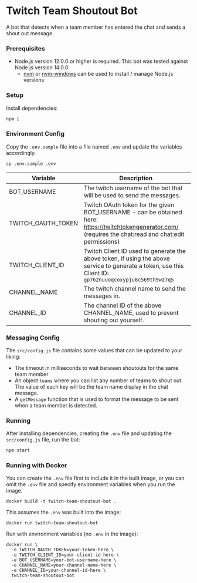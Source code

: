 # Twitch Team Shoutout Bot

A bot that detects when a team member has entered the chat and sends a shout out message.

### Prerequisites

* Node.js version 12.0.0 or higher is required. This bot was tested against Node.js version 14.0.0
  * [nvm](https://github.com/nvm-sh/nvm) or [nvm-windows](https://github.com/coreybutler/nvm-windows) can be used to install / manage Node.js versions

### Setup

Install dependencies:

```sh
npm i
```

### Environment Config

Copy the `.env.sample` file into a file named `.env` and update the variables accordingly.

```sh
cp .env.sample .env
```

Variable | Description
--- | ---
BOT_USERNAME | The twitch username of the bot that will be used to send the messages.
TWITCH_OAUTH_TOKEN | Twitch OAuth token for the given BOT_USERNAME - can be obtained here: https://twitchtokengenerator.com/ (requires the chat:read and chat:edit permissions)
TWITCH_CLIENT_ID | Twitch Client ID used to generate the above token, if using the above service to generate a token, use this Client ID: `gp762nuuoqcoxypju8c569th9wz7q5`
CHANNEL_NAME | The twitch channel name to send the messages in.
CHANNEL_ID | The channel ID of the above CHANNEL_NAME, used to prevent shouting out yourself.

### Messaging Config

The `src/config.js` file contains some values that can be updated to your liking:
  * The timeout in milliseconds to wait between shoutouts for the same team member
  * An object `teams` where you can list any number of teams to shout out. The value of each key will be the team name display in the chat message.
  * A `getMessage` function that is used to format the message to be sent when a team member is detected.

### Running

After installing dependencies, creating the `.env` file and updating the `src/config.js` file, run the bot:

```sh
npm start
```

### Running with Docker

You can create the `.env` file first to include it in the built image, or you can omit the `.env` file and specify environment variables when you run the image.

```
docker build -t twitch-team-shoutout-bot .
```

This assumes the `.env` was built into the image:

```
docker run twitch-team-shoutout-bot
```

Run with environment variables (no `.env` in the image):

```
docker run \
  -e TWITCH_OAUTH_TOKEN=your-token-here \
  -e TWITCH_CLIENT_ID=your-client-id-here \
  -e BOT_USERNAME=your-bot-username-here \
  -e CHANNEL_NAME=your-channel-name-here \
  -e CHANNEL_ID=your-channel-id-here \
  twitch-team-shoutout-bot
```
